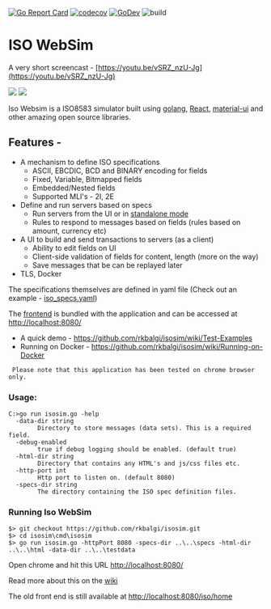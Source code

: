 [![Go Report Card](https://goreportcard.com/badge/github.com/rkbalgi/isosim)](https://goreportcard.com/report/github.com/rkbalgi/isosim)
[![codecov](https://codecov.io/gh/rkbalgi/isosim/branch/master/graph/badge.svg)](https://codecov.io/gh/rkbalgi/isosim)
[![GoDev](https://img.shields.io/badge/go.dev-reference-007d9c?logo=go&logoColor=white&style=flat-square)](https://pkg.go.dev/github.com/rkbalgi/isosim?tab=doc)
![build](https://github.com/rkbalgi/isosim/workflows/build/badge.svg)


# ISO WebSim
A very short screencast - [https://youtu.be/vSRZ_nzU-Jg](https://youtu.be/vSRZ_nzU-Jg)

![](https://github.com/rkbalgi/isosim/blob/master/docs/images/home_rel2020.04_01.png)
![](https://github.com/rkbalgi/isosim/blob/master/docs/images/home_rel2020.04_02.png)


Iso Websim is a ISO8583 simulator built using [golang](http://golang.org), [React](https://reactjs.org/), [material-ui](https://material-ui.com/) and
other amazing open source libraries.

## Features -
* A mechanism to define ISO specifications
  * ASCII, EBCDIC, BCD and BINARY encoding for fields
  * Fixed, Variable, Bitmapped fields
  * Embedded/Nested fields 
  * Supported MLI's - 2I, 2E
* Define and run servers based on specs
  * Run servers from the UI or in [standalone mode](https://github.com/rkbalgi/isosim/wiki/Start-standalone-ISO-server-from-command-line)
  * Rules to respond to messages based on fields (rules based on amount, currency etc)   
* A UI to build and send transactions to servers (as a client)
  * Ability to edit fields on UI
  * Client-side validation of fields for content, length (more on the way) 
  * Save messages that be can be replayed later
* TLS, Docker 

The specifications themselves are defined in yaml file (Check out an example - [iso_specs.yaml](https://github.com/rkbalgi/isosim/blob/master/specs/iso_specs.yaml))

The [frontend](https://github.com/rkbalgi/isosim-react-frontend) is bundled with the application and can be accessed at [http://localhost:8080/](http://localhost:8080/)


* A quick demo - https://github.com/rkbalgi/isosim/wiki/Test-Examples
* Running on Docker - https://github.com/rkbalgi/isosim/wiki/Running-on-Docker

 
` Please note that this application has been tested on chrome browser only.`

### Usage: 
```
C:>go run isosim.go -help
  -data-dir string
        Directory to store messages (data sets). This is a required field.
  -debug-enabled
        true if debug logging should be enabled. (default true)
  -html-dir string
        Directory that contains any HTML's and js/css files etc.
  -http-port int
        Http port to listen on. (default 8080)
  -specs-dir string
        The directory containing the ISO spec definition files.
```

### Running Iso WebSim 
```
$> git checkout https://github.com/rkbalgi/isosim.git
$> cd isosim\cmd\isosim
$> go run isosim.go -httpPort 8080 -specs-dir ..\..\specs -html-dir ..\..\html -data-dir ..\..\testdata
```
Open chrome and hit this URL [http://localhost:8080/](http://localhost:8080/)

Read more about this on the [wiki](https://github.com/rkbalgi/isosim/wiki)

The old front end is still available at [http://localhost:8080/iso/home](http://localhost:8080/iso/home)



